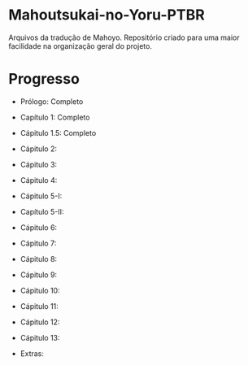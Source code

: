 # Mahoutsukai-no-Yoru-PTBR

Arquivos da tradução de Mahoyo. Repositório criado para uma maior facilidade na organização geral do projeto. 

# Progresso

- Prólogo: Completo
- Capítulo 1: Completo
- Cápitulo 1.5: Completo
- Cápitulo 2:
- Cápitulo 3:
- Cápitulo 4:
- Cápitulo 5-I:
- Capítulo 5-II:
- Cápitulo 6:
- Cápitulo 7:
- Cápitulo 8:
- Cápitulo 9:
- Cápitulo 10:
- Cápitulo 11:
- Cápitulo 12:
- Cápitulo 13:

- Extras:
